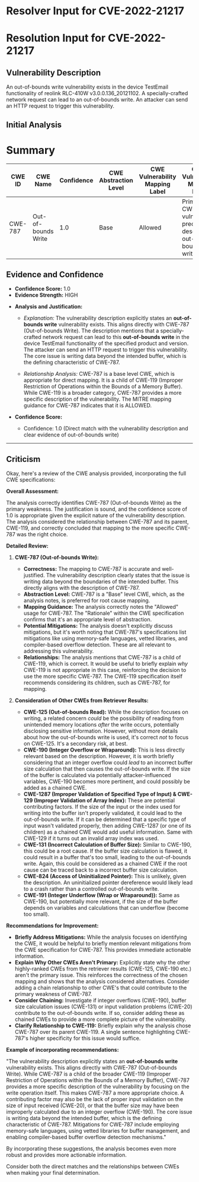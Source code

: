 # Resolver Input for CVE-2022-21217

# Resolution Input for CVE-2022-21217

## Vulnerability Description
An out-of-bounds write vulnerability exists in the device TestEmail functionality of reolink RLC-410W v3.0.0.136_20121102. A specially-crafted network request can lead to an out-of-bounds write. An attacker can send an HTTP request to trigger this vulnerability.

## Initial Analysis
# Summary
| CWE ID | CWE Name | Confidence | CWE Abstraction Level | CWE Vulnerability Mapping Label | CWE-Vulnerability Mapping Notes |
|---|---|---|---|---|---|
| CWE-787 | Out-of-bounds Write | 1.0 | Base | Allowed | Primary CWE. The vulnerability precisely describes an out-of-bounds write. |

## Evidence and Confidence

*   **Confidence Score:** 1.0
*   **Evidence Strength:** HIGH

- **Analysis and Justification:**  
  - *Explanation:* The vulnerability description explicitly states an **out-of-bounds write** vulnerability exists. This aligns directly with CWE-787 (Out-of-bounds Write). The description mentions that a specially-crafted network request can lead to this **out-of-bounds write** in the device TestEmail functionality of the specified product and version. The attacker can send an HTTP request to trigger this vulnerability. The core issue is writing data beyond the intended buffer, which is the defining characteristic of CWE-787.
  
  - *Relationship Analysis:* CWE-787 is a base level CWE, which is appropriate for direct mapping. It is a child of CWE-119 (Improper Restriction of Operations within the Bounds of a Memory Buffer). While CWE-119 is a broader category, CWE-787 provides a more specific description of the vulnerability. The MITRE mapping guidance for CWE-787 indicates that it is ALLOWED.

- **Confidence Score:**  
  - Confidence: 1.0 (Direct match with the vulnerability description and clear evidence of out-of-bounds write)

---

## Criticism
Okay, here's a review of the CWE analysis provided, incorporating the full CWE specifications:

**Overall Assessment:**

The analysis correctly identifies CWE-787 (Out-of-bounds Write) as the primary weakness. The justification is sound, and the confidence score of 1.0 is appropriate given the explicit nature of the vulnerability description. The analysis considered the relationship between CWE-787 and its parent, CWE-119, and correctly concluded that mapping to the more specific CWE-787 was the right choice.

**Detailed Review:**

1.  **CWE-787 (Out-of-bounds Write):**

    *   **Correctness:**  The mapping to CWE-787 is accurate and well-justified. The vulnerability description clearly states that the issue is writing data beyond the boundaries of the intended buffer.  This directly aligns with the description of CWE-787.
    *   **Abstraction Level:** CWE-787 is a "Base" level CWE, which, as the analysis notes, is preferred for root cause mapping.
    *   **Mapping Guidance:** The analysis correctly notes the "Allowed" usage for CWE-787. The "Rationale" within the CWE specification confirms that it's an appropriate level of abstraction.
    *   **Potential Mitigations:** The analysis doesn't explicitly discuss mitigations, but it's worth noting that CWE-787's specifications list mitigations like using memory-safe languages, vetted libraries, and compiler-based overflow detection.  These are all relevant to addressing this vulnerability.
    *   **Relationships:** The analysis mentions that CWE-787 is a child of CWE-119, which is correct. It would be useful to briefly explain *why* CWE-119 is not appropriate in this case, reinforcing the decision to use the more specific CWE-787. The CWE-119 specification itself recommends considering its children, such as CWE-787, for mapping.

2.  **Consideration of Other CWEs from Retriever Results:**

    *   **CWE-125 (Out-of-bounds Read):** While the description focuses on writing, a related concern *could* be the possibility of reading from unintended memory locations *after* the write occurs, potentially disclosing sensitive information. However, without more details about how the out-of-bounds write is used, it's correct *not* to focus on CWE-125.  It's a secondary risk, at best.
    *   **CWE-190 (Integer Overflow or Wraparound):**  This is less directly relevant based on the description. However, it is worth briefly considering that an integer overflow could *lead* to an incorrect buffer size calculation that then causes the out-of-bounds write. If the size of the buffer is calculated via potentially attacker-influenced variables, CWE-190 becomes more pertinent, and could possibly be added as a chained CWE.
    *   **CWE-1287 (Improper Validation of Specified Type of Input) & CWE-129 (Improper Validation of Array Index):** These are potential contributing factors. If the size of the input or the index used for writing into the buffer isn't properly validated, it could lead to the out-of-bounds write.  If it can be determined that a specific type of input wasn't validated properly, then adding CWE-1287 (or one of its children) as a chained CWE would add useful information.  Same with CWE-129 if it turns out an invalid array index was used.
    *   **CWE-131 (Incorrect Calculation of Buffer Size):** Similar to CWE-190, this could be a root cause. If the buffer size calculation is flawed, it could result in a buffer that's too small, leading to the out-of-bounds write. Again, this could be considered as a chained CWE if the root cause can be traced back to a incorrect buffer size calculation.
    *   **CWE-824 (Access of Uninitialized Pointer):** This is unlikely, given the description. An uninitialized pointer dereference would likely lead to a crash rather than a controlled out-of-bounds write.
    *   **CWE-191 (Integer Underflow (Wrap or Wraparound)):** Same as CWE-190, but potentially more relevant, if the size of the buffer depends on variables and calculations that can underflow (become too small).

**Recommendations for Improvement:**

*   **Briefly Address Mitigations:** While the analysis focuses on identifying the CWE, it would be helpful to briefly mention relevant mitigations from the CWE specification for CWE-787. This provides immediate actionable information.
*   **Explain Why Other CWEs Aren't Primary:** Explicitly state why the other highly-ranked CWEs from the retriever results (CWE-125, CWE-190 etc.) aren't the primary issue. This reinforces the correctness of the chosen mapping and shows that the analysis considered alternatives. Consider adding a chain relationship to other CWE's that could contribute to the primary weakness of CWE-787.
*   **Consider Chaining:**  Investigate if integer overflows (CWE-190), buffer size calculation issues (CWE-131) or input validation problems (CWE-20) contribute to the out-of-bounds write. If so, consider adding these as chained CWEs to provide a more complete picture of the vulnerability.
*   **Clarify Relationship to CWE-119:** Briefly explain why the analysis chose CWE-787 over its parent CWE-119. A single sentence highlighting CWE-787's higher specificity for this issue would suffice.

**Example of incorporating recommendations:**

"The vulnerability description explicitly states an **out-of-bounds write** vulnerability exists. This aligns directly with CWE-787 (Out-of-bounds Write). While CWE-787 is a child of the broader CWE-119 (Improper Restriction of Operations within the Bounds of a Memory Buffer), CWE-787 provides a more specific description of the vulnerability by focusing on the write operation itself. This makes CWE-787 a more appropriate choice. A contributing factor may also be the lack of proper input validation on the size of input received (CWE-20), or that the buffer size may have been improperly calculated due to an integer overflow (CWE-190). The core issue is writing data beyond the intended buffer, which is the defining characteristic of CWE-787. Mitigations for CWE-787 include employing memory-safe languages, using vetted libraries for buffer management, and enabling compiler-based buffer overflow detection mechanisms."

By incorporating these suggestions, the analysis becomes even more robust and provides more actionable information.

Consider both the direct matches and the relationships between CWEs
when making your final determination.
        